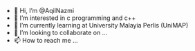 - 👋 Hi, I’m @AqilNazmi
- 👀 I’m interested in c programming and c++
- 🌱 I’m currently learning at University Malayia Perlis (UniMAP)
- 💞️ I’m looking to collaborate on ...
- 📫 How to reach me ...

<!---
AqilNazmi/AqilNazmi is a ✨ special ✨ repository because its `README.md` (this file) appears on your GitHub profile.
You can click the Preview link to take a look at your changes.
--->
